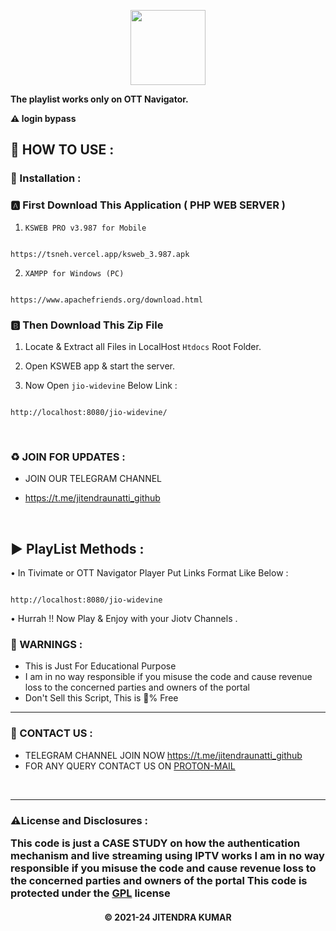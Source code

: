 
<p align='center'><img src="https://castlabs.com/wp-content/uploads/widevine-logo.svg" width="120" ></p>

**The playlist works only on OTT Navigator.**


 **⚠️ login bypass** 

<h2>🍁 HOW TO USE : </h2>

### 🔐 Installation :

### 🅰️ First Download This Application ( PHP WEB SERVER )

1. `KSWEB PRO v3.987 for Mobile`

```

https://tsneh.vercel.app/ksweb_3.987.apk

```

2. `XAMPP for Windows (PC)`

```

https://www.apachefriends.org/download.html

```

### 🅱️ Then Download This Zip File


1. Locate & Extract all Files in LocalHost `Htdocs` Root Folder. </br>

2. Open KSWEB app & start the server. </br>

3. Now Open `jio-widevine` Below Link :

```

http://localhost:8080/jio-widevine/

```





</br>

<h3>♻️ JOIN FOR UPDATES :</h3>

- JOIN OUR TELEGRAM CHANNEL

- https://t.me/jitendraunatti_github

</br>



## ▶️ PlayList Methods :

• In Tivimate or OTT Navigator Player Put Links Format Like Below :

```

http://localhost:8080/jio-widevine

```

• Hurrah !! Now Play & Enjoy with your Jiotv Channels .

<h3>🚸 WARNINGS :</h3>

- This is Just For Educational Purpose
- I am in no way responsible if you misuse the code and cause revenue loss to the concerned parties and owners of the portal
- Don't Sell this Script, This is 💯% Free
<hr>

<h3>🤗 CONTACT US : </h3>

- TELEGRAM CHANNEL  JOIN NOW https://t.me/jitendraunatti_github
- FOR ANY QUERY CONTACT US ON [PROTON-MAIL](mailto:jitendraunatti@pm.me)

</br>
<hr>

<h3> ⚠️License and Disclosures : </hr>

This code is just a CASE STUDY on how the authentication mechanism and live streaming using IPTV works I am in no way responsible if you misuse the code and cause revenue loss to the concerned parties and owners of the portal
This code is protected under the [GPL](https://github.com/Jitendraunatti/STALKER-PORTAL/blob/main/LICENSE) license


<h4 align='center'>© 2021-24 JITENDRA KUMAR</h4>

<!-- DO NOT REMOVE THIS CREDIT -->
<!-- © 2021-24 jitendra kumar -->
